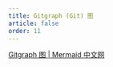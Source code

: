 ```yaml
---
title: Gitgraph (Git) 图
article: false
order: 11
---
```


[Gitgraph 图 | Mermaid 中文网](https://mermaid.nodejs.cn/syntax/gitgraph.html)
